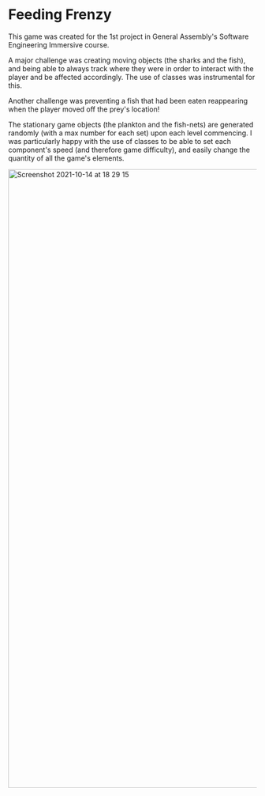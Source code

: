 # Feeding Frenzy

This game was created for the 1st project in General Assembly's Software Engineering Immersive course.

A major challenge was creating moving objects (the sharks and the fish), and being able to always track where they were in order to interact with the player and be affected accordingly. The use of classes was instrumental for this.

Another challenge was preventing a fish that had been eaten reappearing when the player moved off the prey's location!

The stationary game objects (the plankton and the fish-nets) are generated randomly (with a max number for each set) upon each level commencing. I was particularly happy with the use of classes to be able to set each component's speed (and therefore game difficulty), and easily change the quantity of all the game's elements.

<img width="1251" alt="Screenshot 2021-10-14 at 18 29 15" src="https://user-images.githubusercontent.com/89992629/137367300-3ca6fd1e-381d-43b0-967b-f11fdefbe76e.png">
